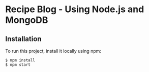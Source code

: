 # Recipe Blog - Using Node.js and MongoDB

## Installation
To run this project, install it locally using npm:

```
$ npm install
$ npm start
```
